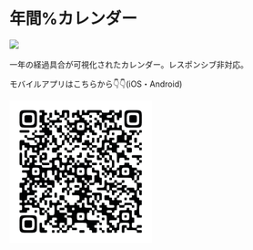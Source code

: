 # 年間%カレンダー

<img src="https://github.com/ToshihideMiyake/images/blob/main/スクリーンショット 2022-04-21 19.47.31.png" style="width:80%;">

一年の経過具合が可視化されたカレンダー。レスポンシブ非対応。


モバイルアプリはこちらから👇👇(iOS・Android)


<img src="https://github.com/ToshihideMiyake/percent-calender/blob/master/images/QR_711223.png" style="width:250px">
